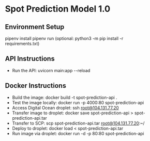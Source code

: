 # Spot Prediction Model 1.0

## Environment Setup
pipenv install
pipenv run
(optional: python3 -m pip install -r requirements.txt)

## API Instructions
- Run the API: uvicorn main:app --reload

## Docker Instructions
- Build the image: docker build -t spot-prediction-api .
- Test the image locally: docker run -p 4000:80 spot-prediction-api
- Access Digital Ocean droplet: ssh root@104.131.77.20
- Transfer image to droplet: docker save spot-prediction-api > spot-prediction-api.tar
- Transfer to SCP: scp spot-prediction-api.tar root@104.131.77.20:~/
- Deploy to droplet: docker load < spot-prediction-api.tar
- Run image via droplet: docker run -d -p 80:80 spot-prediction-api

